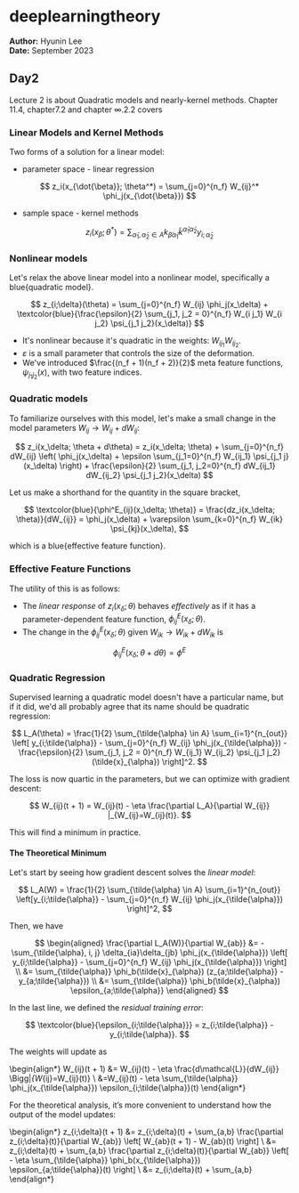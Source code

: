 # deeplearningtheory

**Author:** Hyunin Lee  
**Date:** September 2023


## Day2
Lecture 2 is about Quadratic models and nearly-kernel methods. Chapter 11.4, chapter7.2 and chapter ∞.2.2 covers

### Linear Models and Kernel Methods

Two forms of a solution for a linear model:

- parameter space - linear regression

$$
z_i(x_{\dot{\beta}}; \theta^*) = \sum_{j=0}^{n_f} W_{ij}^* \phi_j(x_{\dot{\beta}})
$$

- sample space - kernel methods

$$
z_i(x_{\dot{\beta}}; \theta^*) = \sum_{\tilde{\alpha}_1, \tilde{\alpha}_2 \in A} k_{\dot{\beta} \tilde{\alpha}_1} \tilde{k}^{\tilde{\alpha}_1 \tilde{\alpha}_2} y_{i;\tilde{\alpha}_2}
$$


### Nonlinear models

Let's relax the above linear model into a nonlinear model, specifically a blue{quadratic model}.

$$
z_{i;\delta}(\theta) = \sum_{j=0}^{n_f} W_{ij} \phi_j(x_\delta) + \textcolor{blue}{\frac{\epsilon}{2} \sum_{j_1, j_2 = 0}^{n_f} W_{i j_1} W_{i j_2} \psi_{j_1 j_2}(x_\delta)}
$$

- It's nonlinear because it's quadratic in the weights: $W_{ij_1} W_{ij_2}$.
- $\varepsilon$ is a small parameter that controls the size of the deformation.
- We've introduced $\frac{(n_f + 1)(n_f + 2)}{2}$ meta feature functions, $\psi_{j_1 j_2} (x)$, with two feature indices.

### Quadratic models

To familiarize ourselves with this model, let's make a small change in the model parameters $W_{ij} \to W_{ij} + dW_{ij}$:

$$
z_i(x_\delta; \theta + d\theta) = z_i(x_\delta; \theta) + \sum_{j=0}^{n_f} dW_{ij} \left( \phi_j(x_\delta) + \epsilon \sum_{j_1=0}^{n_f} W_{ij_1} \psi_{j_1 j}(x_\delta) \right) + \frac{\epsilon}{2} \sum_{j_1, j_2=0}^{n_f} dW_{ij_1} dW_{ij_2} \psi_{j_1 j_2}(x_\delta)
$$

Let us make a shorthand for the quantity in the square bracket,

$$
\textcolor{blue}{\phi^E_{ij}(x_\delta; \theta)} = \frac{dz_i(x_\delta; \theta)}{dW_{ij}} = \phi_j(x_\delta) + \varepsilon \sum_{k=0}^{n_f} W_{ik} \psi_{kj}(x_\delta),
$$

which is a blue{effective feature function}.

### Effective Feature Functions

The utility of this is as follows:

- The *linear response* of $z_i(x_\delta; \theta)$ behaves *effectively* as if it has a parameter-dependent feature function, $\phi^E_{ij}(x_\delta; \theta)$.
- The change in the $\phi^E_{ij}(x_\delta; \theta)$ given $W_{ik} \to W_{ik} + dW_{ik}$ is

$$
\phi^E_{ij}(x_\delta; \theta + d\theta) = \phi^E
$$

### Quadratic Regression

Supervised learning a quadratic model doesn't have a particular name, but if it did, we'd all probably agree that its name should be quadratic regression:

$$
L_A(\theta) = \frac{1}{2} \sum_{\tilde{\alpha} \in A} \sum_{i=1}^{n_{out}} \left[ y_{i;\tilde{\alpha}} - \sum_{j=0}^{n_f} W_{ij} \phi_j(x_{\tilde{\alpha}}) - \frac{\epsilon}{2} \sum_{j_1, j_2 = 0}^{n_f} W_{ij_1} W_{ij_2} \psi_{j_1 j_2}(\tilde{x}_{\alpha}) \right]^2.
$$

The loss is now quartic in the parameters, but we can optimize with gradient descent:

$$
W_{ij}(t + 1) = W_{ij}(t) - \eta \frac{\partial L_A}{\partial W_{ij}} |_{W_{ij}=W_{ij}(t)}.
$$

This will find a minimum in practice.

#### The Theoretical Minimum
Let's start by seeing how gradient descent solves the *linear model*:

$$
L_A(W) = \frac{1}{2} \sum_{\tilde{\alpha} \in A} \sum_{i=1}^{n_{out}} \left[y_{i;\tilde{\alpha}} - \sum_{j=0}^{n_f} W_{ij} \phi_j(x_{\tilde{\alpha}}) \right]^2,
$$

Then, we have

$$
\begin{aligned}
    \frac{\partial L_A(W)}{\partial W_{ab}} &= - \sum_{\tilde{\alpha}, i, j} \delta_{ia}\delta_{jb} \phi_j(x_{\tilde{\alpha}}) \left[ y_{i;\tilde{\alpha}} - \sum_{j=0}^{n_f} W_{ij} \phi_j(x_{\tilde{\alpha}}) \right] \\ 
    &= \sum_{\tilde{\alpha}} \phi_b(\tilde{x}_{\alpha}) (z_{a;\tilde{\alpha}} - y_{a;\tilde{\alpha}}) \\ 
    &= \sum_{\tilde{\alpha}} \phi_b(\tilde{x}_{\alpha}) \epsilon_{a;\tilde{\alpha}}
\end{aligned}
$$

In the last line, we defined the *residual training error*:

$$
\textcolor{blue}{\epsilon_{i;\tilde{\alpha}}} = z_{i;\tilde{\alpha}} - y_{i;\tilde{\alpha}}.
$$

The weights will update as

\begin{align*}
    W_{ij}(t + 1) &= W_{ij}(t) - \eta \frac{d\mathcal{L}}{dW_{ij}} \Bigg|_{W_{ij}=W_{ij}(t)} \\ 
    &=W_{ij}(t) - \eta \sum_{\tilde{\alpha}} \phi_j(x_{\tilde{\alpha}}) \epsilon_{i;\tilde{\alpha}}(t)
\end{align*}

For the theoretical analysis, it’s more convenient to understand how the output of the model updates:

\begin{align*}
    z_{i;\delta}(t + 1) &= z_{i;\delta}(t) + \sum_{a,b} \frac{\partial z_{i;\delta}(t)}{\partial W_{ab}} \left[ W_{ab}(t + 1) - W_{ab}(t) \right] \\ 
    &= z_{i;\delta}(t) + \sum_{a,b} \frac{\partial z_{i;\delta}(t)}{\partial W_{ab}} \left[  - \eta \sum_{\tilde{\alpha}} \phi_b(x_{\tilde{\alpha}}) \epsilon_{a;\tilde{\alpha}}(t)  \right] \\ 
    &= z_{i;\delta}(t) + \sum_{a,b}
\end{align*}


